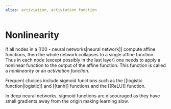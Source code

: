 ```yaml
---
alias: activiation, activiation function
---
```

# Nonlinearity

If all nodes in a [[00 - neural networks|neural network]] compute affine functions, then the whole network collapses to a single affine function. Thus in each node (except possibly in the last layer) one needs to apply a nonlinear function to the output of the affine function. This function is called a *nonlinearity* or an *activiation function.*

Frequent choices include sigmoid functions such as the [[logistic function|logistic]] and [[tanh]] functions and the [[ReLU]] function.

In deep neural networks, sigmoid functions are discouraged as they have small gradients away from the origin making learning slow.